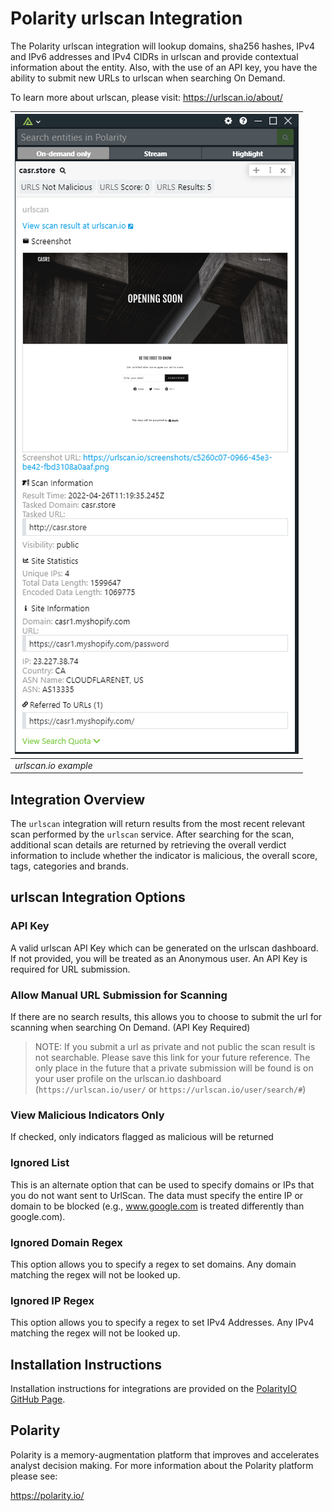 # Polarity urlscan Integration
The Polarity urlscan integration will lookup domains, sha256 hashes, IPv4 and IPv6 addresses and IPv4 CIDRs in urlscan and provide contextual information about the entity. Also, with the use of an API key, you have the ability to submit new URLs to urlscan when searching On Demand.

To learn more about urlscan, please visit: https://urlscan.io/about/


| ![image](images/overlay.png) |
|---|
|*urlscan.io example* |

## Integration Overview

The `urlscan` integration will return results from the most recent relevant scan performed by the `urlscan` service.  After searching for the scan, additional scan details are returned by retrieving the overall verdict information to include whether the indicator is malicious, the overall score, tags, categories and brands.

## urlscan Integration Options

### API Key
A valid urlscan API Key which can be generated on the urlscan dashboard. If not provided, you will be treated as an Anonymous user.  An API Key is required for URL submission.

### Allow Manual URL Submission for Scanning
If there are no search results, this allows you to choose to submit the url for scanning when searching On Demand. (API Key Required)
> NOTE: If you submit a url as private and not public the scan result is not searchable. Please save this link for your future reference. The only place in the future that a private submission will be found is on your user profile on the urlscan.io dashboard (`https://urlscan.io/user/` or `https://urlscan.io/user/search/#`)

### View Malicious Indicators Only
If checked, only indicators flagged as malicious will be returned

### Ignored List

This is an alternate option that can be used to specify domains or IPs that you do not want sent to UrlScan.  The data must specify the entire IP or domain to be blocked (e.g., www.google.com is treated differently than google.com).

### Ignored Domain Regex

This option allows you to specify a regex to set domains.  Any domain matching the regex will not be looked up.

### Ignored IP  Regex

This option allows you to specify a regex to set IPv4 Addresses.  Any IPv4 matching the regex will not be looked up.

## Installation Instructions

Installation instructions for integrations are provided on the [PolarityIO GitHub Page](https://polarityio.github.io/).

## Polarity

Polarity is a memory-augmentation platform that improves and accelerates analyst decision making.  For more information about the Polarity platform please see:

https://polarity.io/
